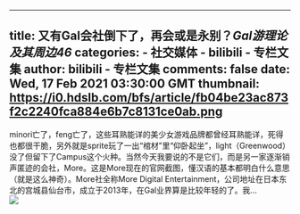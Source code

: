
---
title: 又有Gal会社倒下了，再会或是永别？_Gal游理论及其周边46_
categories: 
    - 社交媒体
    - bilibili - 专栏文集
author: bilibili - 专栏文集
comments: false
date: Wed, 17 Feb 2021 03:30:00 GMT
thumbnail: https://i0.hdslb.com/bfs/article/fb04be23ac873f2c2240fca884e6b7c8131ce0ab.png
---

<div>   
minori亡了，feng亡了，这些耳熟能详的美少女游戏品牌都曾经耳熟能详，死得也都很干脆，另外就是sprite玩了一出“棺材”里“仰卧起坐”，light（Greenwood）没了但留下了Campus这个火种。当然今天我要说的不是它们，而是另一家逐渐销声匿迹的会社，More。这是More现在的官网截图，懂汉语的基本都明白什么意思（就是这么神奇）。More社全称More Digital Entertainment，公司地址在日本东北的宫城县仙台市，成立于2013年，在Gal业界算是比较年轻的了。我…<br><img src="https://i0.hdslb.com/bfs/article/fb04be23ac873f2c2240fca884e6b7c8131ce0ab.png" referrerpolicy="no-referrer">  
</div>
            